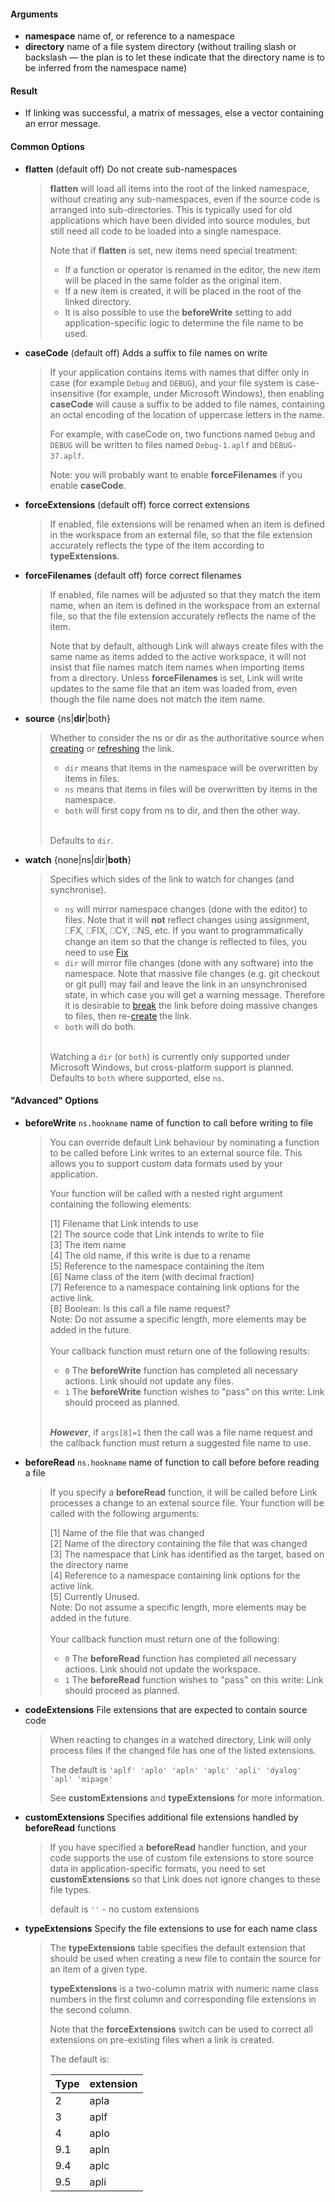 
#### Arguments

- **namespace** name of, or reference to a namespace
- **directory** name of a file system directory (without trailing slash or backslash — the plan is to let these indicate that the directory name is to be inferred from the namespace name)

#### Result

- If linking was successful, a matrix of messages, else a vector containing an error message.

#### Common Options

- **flatten** (default off) Do not create sub-namespaces
  > **flatten** will load all items into the root of the linked namespace, without creating any sub-namespaces,
  > even if the source code is arranged into sub-directories. This is typically used for old applications
  > which have been divided into source modules, but still need
  > all code to be loaded into a single namespace.
  >
  > Note that if **flatten** is set, new items need special treatment:
  > - If a function or operator is renamed in the editor, the new item will be placed in the
  > same folder as the original item.
  > - If a new item is created, it will be placed in the root of the linked directory.
  > - It is also possible to use the **beforeWrite** setting to add application-specific logic to determine the file name to be used.

- **caseCode** (default off) Adds a suffix to file names on write
  > If your application contains items with names that differ only in case
  > (for example `Debug` and `DEBUG`), and your file system is case-insensitive
  > (for example, under Microsoft Windows), then enabling **caseCode** will
  > cause a suffix to be added to file names, containing
  > an octal encoding of the location of uppercase letters in the name.
  >
  > For example, with caseCode on, two functions named `Debug` and `DEBUG` will be written to files named
  > `Debug-1.aplf` and `DEBUG-37.aplf`.
  >
  > Note: you will probably want to enable **forceFilenames** if you enable **caseCode**.

- **forceExtensions** (default off) force correct extensions
  > If enabled, file extensions will be renamed when an item is defined in the workspace from an external file,
  > so that the file extension accurately reflects the type of the item according to **typeExtensions**.

- **forceFilenames** (default off) force correct filenames
  > If enabled, file names will be adjusted so that they match the item name, when an item is defined 
  > in the workspace from an external file, so that the file extension accurately reflects the name of the item.
  >
  > Note that by default, although Link will always create files with the same name as items added to the
  > active workspace, it will not insist that file names match item names when importing items from a directory.
  > Unless **forceFilenames** is set, Link will write updates to the same file that an item was loaded from,
  > even though the file name does not match the item name.

- **source**	{ns|**dir**|both}  
  > Whether to consider the ns or dir as the authoritative source when [creating](Link.Create) or [refreshing](Link.Refresh) the link.
  > - `dir` means that items in the namespace will be overwritten by items in files.
  > - `ns` means that items in files will be overwritten by items in the namespace.
  > - `both` will first copy from ns to dir, and then the other way.
  >
  > \
  > Defaults to `dir`.

 - **watch**	{none|ns|dir|**both**} 
   > Specifies which sides of the link to watch for changes (and synchronise).
   > - `ns` will mirror namespace changes (done with the editor) to files. Note that it will **not** reflect changes using assignment, ⎕FX, ⎕FIX, ⎕CY, ⎕NS, etc. If you want to programmatically change an item so that the change is reflected to files, you need to use [Fix](Link.Fix)
   > - `dir` will mirror file changes (done with any software) into the namespace. Note that massive file changes (e.g. git checkout or git pull) may fail and leave the link in an unsynchronised state, in which case you will get a warning message. Therefore it is desirable to [break](Link.Break) the link before doing massive changes to files, then re-[create](Link.Create) the link.
   > - `both` will do both.
   >
   > \
   > Watching a `dir` (or `both`) is currently only supported under Microsoft Windows, but cross-platform support is planned.
   > Defaults to `both` where supported, else `ns`.  

#### "Advanced" Options

- **beforeWrite** `ns.hookname` name of function to call before writing to file

  > You can override default Link behaviour by nominating a function to be called before Link writes to an external source file.
  > This allows you to support custom data formats used by your application. 
  >
  > Your function will be called with a nested right argument containing the following elements:
  >
  > [1] Filename that Link intends to use\
  > [2] The source code that Link intends to write to file\
  > [3] The item name\
  > [4] The old name, if this write is due to a rename\
  > [5] Reference to the namespace containing the item\
  > [6] Name class of the item (with decimal fraction)\
  > [7] Reference to a namespace containing link options for the active link.\
  > [8] Boolean: Is this call a file name request?\
  > Note: Do not assume a specific length, more elements may be added in the future.\
  > \
  > Your callback function must return one of the following results:
  >
  >  - `0` The **beforeWrite** function has completed all necessary actions. Link should not update any files.
  >  - `1` The **beforeWrite** function wishes to "pass" on this write: Link should proceed as planned.
  >
  > \
  > _**However**_, if `args[8]=1` then the call was a file name request and the callback function must return a suggested file name to use.

- **beforeRead** `ns.hookname` name of function to call before before reading a file

  > If you specify a **beforeRead** function, it will be called before Link processes a change to an extenal source file.
  > Your function will be called with the following arguments:
  >
  >  [1] Name of the file that was changed\
  >  [2] Name of the directory containing the file that was changed\
  >  [3] The namespace that Link has identified as the target, based on the directory name\
  >  [4] Reference to a namespace containing link options for the active link.\
  >  [5] Currently Unused.\
  > Note: Do not assume a specific length, more elements may be added in the future.\
  > \
  >Your callback function must return one of the following:
  >
  >  - `0` The **beforeRead** function has completed all necessary actions. Link should not update the workspace.
  >  - `1` The **beforeRead** function wishes to "pass" on this write: Link should proceed as planned.

- **codeExtensions** File extensions that are expected to contain source code
  > When reacting to changes in a watched directory, Link will only process files
  > if the changed file has one of the listed extensions.
  > 
  > The default is `'aplf' 'aplo' 'apln' 'aplc' 'apli' 'dyalog' 'apl' 'mipage'`
  >
  > See **customExtensions** and **typeExtensions** for more information.

- **customExtensions** Specifies additional file extensions handled by **beforeRead** functions
  > If you have specified a **beforeRead** handler function, and your code
  > supports the use of custom file extensions to store source data in application-specific
  > formats, you need to set **customExtensions** so that Link does not ignore changes
  > to these file types.
  >
  > default is `''` - no custom extensions

- **typeExtensions** Specify the file extensions to use for each name class
  > The **typeExtensions** table specifies the default extension
  > that should be used when creating a new file to contain the
  > source for an item of a given type. 
  >
  > **typeExtensions** is a two-column matrix with numeric name class numbers in the first column
  > and corresponding file extensions in the second column.
  >
  > Note that the **forceExtensions**
  > switch can be used to correct all extensions on pre-existing files when a link is created.
  >
  > The default is:
  >
  > | Type | extension |
  > | ---- | --------- |
  > | 2    | apla      |
  > | 3    | aplf      |
  > | 4    | aplo      |
  > | 9.1  | apln      |
  > | 9.4  | aplc      |
  > | 9.5  | apli      |

